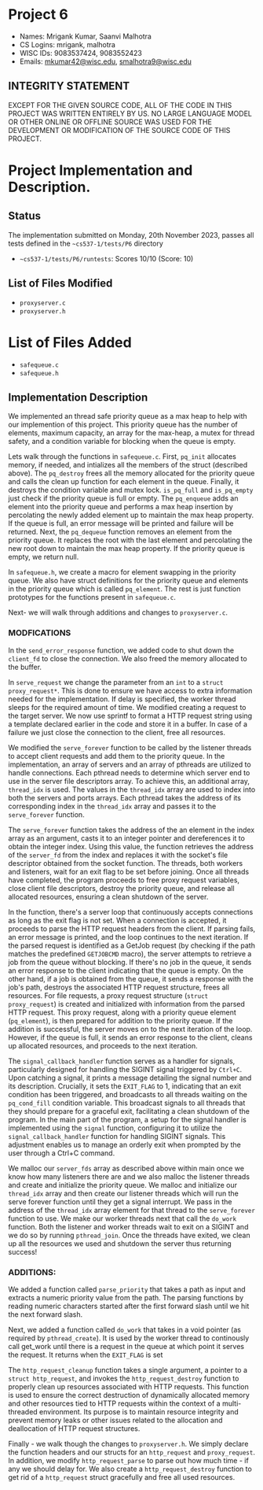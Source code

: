 # Project 6

- Names: Mrigank Kumar, Saanvi Malhotra
- CS Logins: mrigank, malhotra
- WISC IDs: 9083537424, 9083552423
- Emails: mkumar42@wisc.edu, smalhotra9@wisc.edu

## INTEGRITY STATEMENT
EXCEPT FOR THE GIVEN SOURCE CODE, ALL OF THE CODE IN THIS PROJECT WAS WRITTEN ENTIRELY BY US. NO LARGE LANGUAGE MODEL OR OTHER ONLINE OR OFFLINE SOURCE WAS USED FOR THE DEVELOPMENT OR MODIFICATION OF THE SOURCE CODE OF THIS PROJECT.

# Project Implementation and Description.

## Status
The implementation submitted on Monday, 20th November 2023, passes all tests defined in the `~cs537-1/tests/P6` directory
- `~cs537-1/tests/P6/runtests`: Scores 10/10 (Score: 10)

## List of Files Modified
- `proxyserver.c`
- `proxyserver.h`

# List of Files Added
- `safequeue.c`
- `safequeue.h`

## Implementation Description
We implemented an thread safe priority queue as a max heap to help with our implemention of this project. This priority queue has the number of elements, maximum capacity, an array for the max-heap, a mutex for thread safety, and a condition variable for blocking when the queue is empty. 

Lets walk through the functions in `safequeue.c`. First, `pq_init` allocates memory, if needed, and intializes all the members of the struct (described above). The `pq_destroy` frees all the memory allocated for the priority queue and calls the clean up function for each element in the queue. Finally, it destroys the condition variable and mutex lock. `is_pq_full` and `is_pq_empty` just check if the priority queue is full or empty. The `pq_enqueue` adds an element into the priority queue and performs a max heap insertion by percolating the newly added element up to maintain the max heap property. If the queue is full, an error message will be printed and failure will be returned. Next, the `pq_dequeue` function removes an element from the priority queue. It replaces the root with the last element and percolating the new root down to maintain the max heap property. If the priority queue is empty, we return null.

In `safequeue.h`, we create a macro for element swapping in the priority queue. We also have struct definitions for the priority queue and elements in the priority queue which is called `pq_element`. The rest is just function prototypes for the functions present in `safequeue.c`.

Next- we will walk through additions and changes to `proxyserver.c`.

### MODFICATIONS

In the `send_error_response` function, we added code to shut down the `client_fd` to close the connection. We also freed the memory allocated to the buffer.

In `serve_request` we change the parameter from an `int` to a `struct proxy_request*`. This is done to ensure we have access to extra information needed for the implementation. If delay is specified, the worker thread sleeps for the required amount of time. We modified creating a request to the target server. We now use sprintf to format a HTTP request string using a template declared earlier in the code and store it in a buffer. In case of a failure we just close the connection to the client, free all resources.

We modified the `serve_forever` function to be called by the listener threads to accept client requests and add them to the priority queue. In the implementation, an array of servers and an array of pthreads are utilized to handle connections. Each pthread needs to determine which server end to use in the server file descriptors array. To achieve this, an additional array, `thread_idx` is used. The values in the `thread_idx` array are used to index into both the servers and ports arrays. Each pthread takes the address of its corresponding index in the `thread_idx` array and passes it to the `serve_forever` function.

The `serve_forever` function takes the address of the an element in the index array as an argument, casts it to an integer pointer and dereferences it to obtain the integer index. Using this value, the function retrieves the address of the `server_fd` from the index and replaces it with the socket's file descriptor obtained from the socket function. The threads, both workers and listeners, wait for an exit flag to be set before joining. Once all threads have completed, the program proceeds to free proxy request variables, close client file descriptors, destroy the priority queue, and release all allocated resources, ensuring a clean shutdown of the server.

In the function, there's a server loop that continuously accepts connections as long as the exit flag is not set. When a connection is accepted, it proceeds to parse the HTTP request headers from the client. If parsing fails, an error message is printed, and the loop continues to the next iteration. If the parsed request is identified as a GetJob request (by checking if the path matches the predefined `GETJOBCMD` macro), the server attempts to retrieve a job from the queue without blocking. If there's no job in the queue, it sends an error response to the client indicating that the queue is empty. On the other hand, if a job is obtained from the queue, it sends a response with the job's path, destroys the associated HTTP request structure, frees all resources. For file requests, a proxy request structure (`struct proxy_request`) is created and initialized with information from the parsed HTTP request. This proxy request, along with a priority queue element (`pq_element`), is then prepared for addition to the priority queue. If the addition is successful, the server moves on to the next iteration of the loop. However, if the queue is full, it sends an error response to the client, cleans up allocated resources, and proceeds to the next iteration.

The `signal_callback_handler` function serves as a handler for signals, particularly designed for handling the SIGINT signal triggered by `Ctrl+C`. Upon catching a signal, it prints a message detailing the signal number and its description. Crucially, it sets the `EXIT_FLAG` to 1, indicating that an exit condition has been triggered, and broadcasts to all threads waiting on the `pq_cond_fill` condition variable. This broadcast signals to all threads that they should prepare for a graceful exit, facilitating a clean shutdown of the program. In the main part of the program, a setup for the signal handler is implemented using the `signal` function, configuring it to utilize the `signal_callback_handler` function for handling SIGINT signals. This adjustment enables us to manage an orderly exit when prompted by the user through a Ctrl+C command.

We malloc our `server_fds` array as described above within main once we know how many listeners there are and we also malloc the listener threads and create and initialize the priority queue. We malloc and initialize our `thread_idx` array and then create our listener threads which will run the serve forever function until they get a signal interrupt. We pass in the address of the `thread_idx` array element for that thread to the `serve_forever` function to use. We make our worker threads next that call the `do_work` function. Both the listener and worker threads wait to exit on a SIGINT and we do so by running `pthread_join`. Once the threads have exited, we clean up all the resources we used and shutdown the server thus returning success!


### ADDITIONS:

We added a function called `parse_priority` that takes a path as input and extracts a numeric priority value from the path. The parsing functions by reading numeric characters started after the first forward slash until we hit the next forward slash.

Next, we added a function called `do_work` that takes in a void pointer (as required by `pthread_create`). It is used by the worker thread to continously call get_work until there is a request in the queue at which point it serves the request. It returns when the `EXIT_FLAG` is set

The `http_request_cleanup` function takes a single argument, a pointer to a `struct http_request`, and invokes the `http_request_destroy` function to properly clean up resources associated with HTTP requests. This function is used to ensure the correct destruction of dynamically allocated memory and other resources tied to HTTP requests within the context of a multi-threaded environment. Its purpose is to maintain resource integrity and prevent memory leaks or other issues related to the allocation and deallocation of HTTP request structures.

Finally - we walk though the changes to `proxyserver.h`. We simply declare the function headers and our structs for an `http_request` and `proxy_request`. In addition, we modify `http_request_parse` to parse out how much time - if any we should delay for. We also create a `http_request_destroy` function to get rid of a `http_request` struct gracefully and free all used resources.
